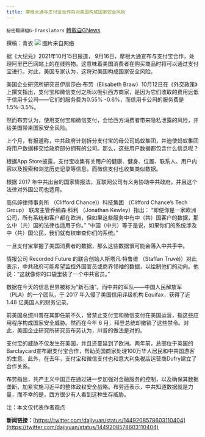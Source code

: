 ```yaml
---
title: 摩根大通与支付宝合作将对美国构成国家安全风险
---
```

`秘密翻譯組G-Translators` [轉載自GNews](https://gnews.org/zh-hans/1597385/)

撰稿：青衣
![](https://assets.gnews.org/wp-content/uploads/2021/10/图片1-52.png)
图片来自网络

据《大纪元》2021年10月15日报道， 9月16日，摩根大通宣布与支付宝合作，处理阿里巴巴网站上的在线购物。这意味着美国消费者在购买商品时将可以通过支付宝进行。对此，美国专家认为，这将对美国构成国家安全风险。

美国企业研究所研究员伊丽莎白·布劳（Elisabeth Braw）10月12日在《外交政策》上撰文指出，支付宝和微信支付之所以吸引西方商家，是因为它们收取的费用远低于信用卡公司——它们的服务费为0.55% -0.6%，而信用卡公司的服务费是1.5%-3.5%。

然而布劳认为，使用支付宝和微信支付，会给西方消费者带来隐私泄露的风险，并给美国带来国家安全风险。

上个月，有报道称，中共政府计划拆分支付宝的母公司蚂蚁集团，并迫使蚂蚁集团将用户数据移交给政府部分拥有的公司。那么，这些用户数据都包含什么信息呢？

根据App Store披露，支付宝收集有关用户的健康、健身、位置、联系人、用户内容以及搜索和浏览历史记录等信息。而微信支付也收集类似数据。

根据 2017 年中共出台的国家情报法，互联网公司有义务协助中共政府，并且这个法律对外国公司也适用。

高伟绅律师事务所 （Clifford Chance)）科技集团 （Clifford Chance’s Tech Group） 联席主管乔纳森‧科利 （Jonathan Kewley）指出： “即便你是一家欧洲公司，所有系统和客户都在欧洲，但如果这些服务中有中（共）国客户的数据，那么中（共）国的法律也适用于你。” “中国（中共）等于是说，如果你们的系统涉及中（共）国公民，我们就有权审查你们的系统。”

一旦支付宝掌握了美国消费者的数据，那么这些数据很可能会落入中共手中。

情报公司 Recorded Future 的联合创始人斯塔凡‧特鲁维 （Staffan Truvé)）对此表示，中共政府可能希望监控外国官员或商界领袖的数据，以绘制他们的动向。他说：“这就像你的口袋里装了一个中共官员。”

数据在今天的信息世界被称为“新石油”。而中共的军队——中国人民解放军（PLA）的一个团队，于 2017 年入侵了美国信用评级机构 Equifax，获得了近1.48 亿美国人的财务记录。

前美国总统川普在其卸任前不久，曾禁止支付宝和微信支付在美国运营，指这些应用程序构成国家安全威胁。然而在今年 6 月，拜登总统却撤销了这些禁令。对此，美国企业研究所研究员布劳认为，川普的做法是对的。

支付宝的威胁不仅发生在美国，并且还蔓延到了欧洲。两年前，总部位于英国的 Barclaycard宣布跟支付宝合作，帮助英国商家处理100万华人居民和中共国游客的生意。此外，在去年，支付宝和微信支付也和意大利免税店运营商Dufry建立了合作关系。

布劳指出，共产主义中国正在通过进一步加强对金融服务的控制，以及确保其数据垄断，加紧实施习近平的整体政权安全战略。布劳还表示，中共知道数据就是力量，而不幸的是，西方很少有人看到这种生存威胁。

注：本文仅代表作者观点

**新闻链接：**[https://twitter.com/dajiyuan/status/1449208578603110404](https://twitter.com/dajiyuan/status/1449208578603110404)
